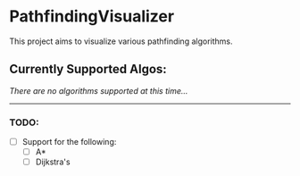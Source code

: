 # PathfindingVisualizer

This project aims to visualize various pathfinding algorithms.

## Currently Supported Algos:

*There are no algorithms supported at this time...*

---

### TODO:

- [ ] Support for the following:  
  - [ ] A*  
  - [ ] Dijkstra's  